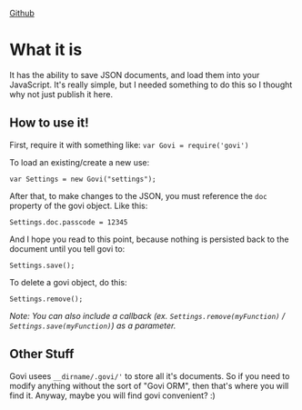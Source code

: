 [Github](https://github.com/samkcarlile/govi)

What it is
==========
It has the ability to save JSON documents, and load them into your 
JavaScript. It's really simple, but I needed something to do this so I 
thought why not just publish it here. 

How to use it!
--------------
First, require it with something like: 
`var Govi = require('govi')`

To load an existing/create a new use: 

`var Settings = new Govi("settings");`

After that, to make changes to the JSON, you must reference the `doc` 
property of the govi object. Like this: 

`Settings.doc.passcode = 12345`

And I hope you read to this point, because nothing is persisted back to 
the document until you tell govi to: 

`Settings.save();`

To delete a govi object, do this: 

`Settings.remove();`

*Note: You can also include a callback (ex. `Settings.remove(myFunction)` / `Settings.save(myFunction)`) as a parameter.*

Other Stuff
-----------
Govi usees `__dirname/.govi/'` to store all it's documents. So if you need to modify anything without the sort of "Govi ORM", then that's where you will find it. Anyway, maybe you will find govi convenient? :)
